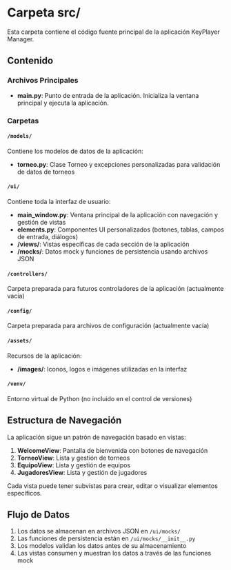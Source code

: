 # Carpeta src/

Esta carpeta contiene el código fuente principal de la aplicación KeyPlayer Manager.

## Contenido

### Archivos Principales
- **main.py**: Punto de entrada de la aplicación. Inicializa la ventana principal y ejecuta la aplicación.

### Carpetas

#### `/models/`
Contiene los modelos de datos de la aplicación:
- **torneo.py**: Clase Torneo y excepciones personalizadas para validación de datos de torneos

#### `/ui/`
Contiene toda la interfaz de usuario:
- **main_window.py**: Ventana principal de la aplicación con navegación y gestión de vistas
- **elements.py**: Componentes UI personalizados (botones, tablas, campos de entrada, diálogos)
- **/views/**: Vistas específicas de cada sección de la aplicación
- **/mocks/**: Datos mock y funciones de persistencia usando archivos JSON

#### `/controllers/`
Carpeta preparada para futuros controladores de la aplicación (actualmente vacía)

#### `/config/`
Carpeta preparada para archivos de configuración (actualmente vacía)

#### `/assets/`
Recursos de la aplicación:
- **/images/**: Iconos, logos e imágenes utilizadas en la interfaz

#### `/venv/`
Entorno virtual de Python (no incluido en el control de versiones)

## Estructura de Navegación

La aplicación sigue un patrón de navegación basado en vistas:
1. **WelcomeView**: Pantalla de bienvenida con botones de navegación
2. **TorneoView**: Lista y gestión de torneos
3. **EquipoView**: Lista y gestión de equipos  
4. **JugadoresView**: Lista y gestión de jugadores

Cada vista puede tener subvistas para crear, editar o visualizar elementos específicos.

## Flujo de Datos

1. Los datos se almacenan en archivos JSON en `/ui/mocks/`
2. Las funciones de persistencia están en `/ui/mocks/__init__.py`
3. Los modelos validan los datos antes de su almacenamiento
4. Las vistas consumen y muestran los datos a través de las funciones mock 
